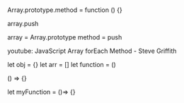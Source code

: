 #

Array.prototype.method = function () {}

array.push

array = Array.prototype
method = push

  youtube: JavaScript Array forEach Method - Steve Griffith


let obj = {}
let arr = []
let function = ()

() => {}

let myFunction = ()=> {}
